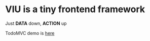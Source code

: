 VIU is a tiny frontend framework
====

Just **DATA** down, **ACTION** up

TodoMVC demo is [here](http://candysunplus.github.io/viu/demo.html)
